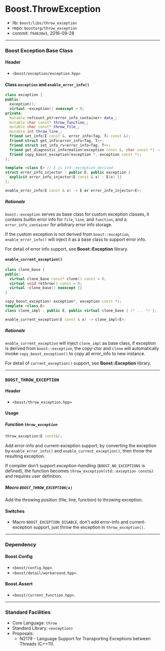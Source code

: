 # Boost.ThrowException

* lib: `boost/libs/throw_exception`
* repo: `boostorg/throw_exception`
* commit: `f94638e5`, 2016-09-28

------
### Boost Exception Base Class

#### Header

* `<boost/exception/exception.hpp>`

#### Class `exception` and `enable_error_info()`

```c++
class exception {
public:
  exception();
  virtual ~exception() noexcept = 0;
private:
  mutable refcount_ptr<error_info_container> data_;
  mutable char const* throw_function_;
  mutable char const* throw_file_;
  mutable int throw_line_;
  friend set_info(E const &, error_info<Tag, T> const &);
  friend struct get_info<error_info<Tag, T>>;
  friend struct set_info_rv<error_info<Tag, T>>;
  friend get_diagnostic_information(exception const &, char const *) -> char const*;
  friend copy_boost_exception(exception *, exception const *);
};

template <class E> // E is std::exception derived
struct error_info_injector : public E, public exception {
  explicit error_info_injector(E const & x) : E(x) {}
};

enable_error_info(E const & x) -> E or error_info_injector<E>;
```

##### Rationale

`boost::exception` serves as base class for custom exception classes, it contains
builtin error info for `file`, `line`, and `function`, and a `error_info_container`
for arbitrary error info storage.

If the custom exception is not derived from `boost::exception`, `enable_error_info()`
will inject it as a base class to support error info.

For detail of error info support, see **Boost::Exception** library.

#### `enable_current_exception()`

```c++
class clone_base {
public:
  virtual clone_base const* clone() const = 0;
  virtual void rethrow() const = 0;
  virtual ~clone_base() noexcept {}
}

copy_boost_exception( exception*, exception const *);
template <class E>
class clone_impl : public E, public virtual clone_base { /* ... */ };

enable_current_exception(E const & x) -> clone_impl<E>;
```

##### Rationale

`enable_current_exception` will inject `clone_impl` as base class, if exception is
derived from `boost::exception`, the copy-ctor and `clone` will automatically invoke
`copy_boost_exception()` to copy all error_info to new instance.

For detail of `current_exception()` support, see **Boost::Exception** library.

------
### `BOOST_THROW_EXCEPTION`

#### Header

* `<boost/throw_exception.hpp>`

#### Usage

##### Function `throw_exception`

```c++
throw_exception(E const&);
```

Add error-info and current-exception support, by converting the exception by
`enable_error_info()` and `enable_current_exception()`, then throw the resulting
exception.

If compiler don't support _exception-handling_ (`BOOST_NO_EXCEPTIONS` is defined),
the function becomes `throw_exception(std::exception const&)` and requires user
definition.

##### Macro `BOOST_THROW_EXCEPTION(x)`

Add the throwing position (file, line, function) to throwing exception.

#### Switches

* Macro `BOOST_EXCEPTION_DISABLE`, don't add error-info and current-exception support,
just throw the exception in `throw_exception()`.

------
### Dependency

#### Boost.Config

* `<boost/config.hpp>`.
* `<boost/detail/workaround.hpp>`.

#### Boost.Assert

* `<boost/current_function.hpp>`.

------
### Standard Facilities

* Core Language: `throw`
* Standard Library: `<exception>`
* Proposals:
  * N2179 - Language Support for Transporting Exceptions between Threads (C++11).
